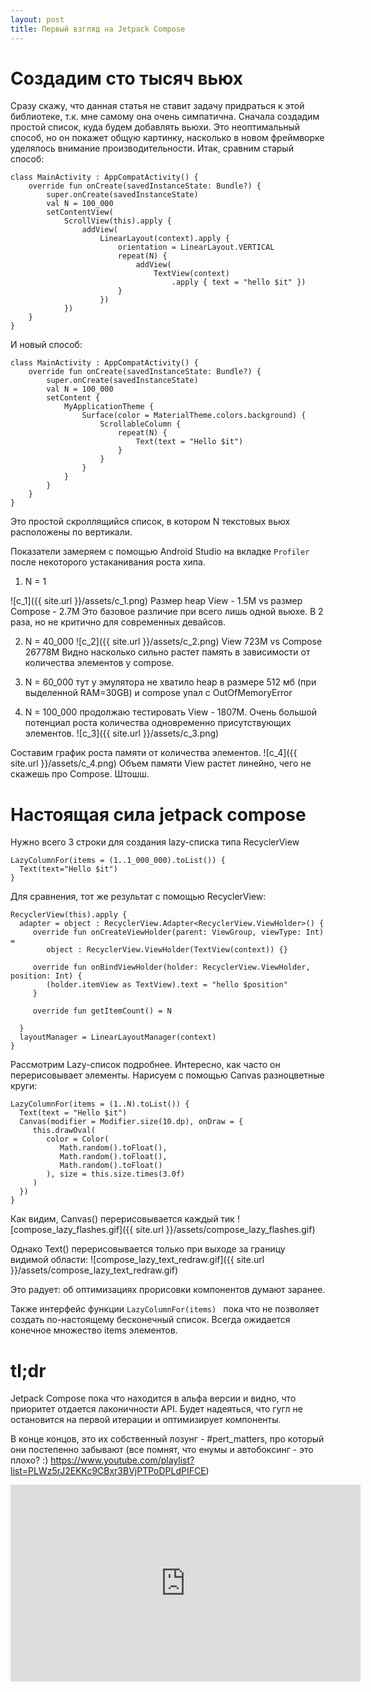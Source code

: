 ```yaml
---
layout: post
title: Первый взгляд на Jetpack Compose
---
```

# Создадим сто тысяч вьюх
Сразу скажу, что данная статья не ставит задачу придраться к этой библиотеке, т.к. мне самому она очень симпатична. 
Сначала создадим простой список, куда будем добавлять вьюхи. 
Это неоптимальный способ, но он покажет общую картинку, насколько в новом фреймворке уделялось внимание производительности.
Итак, сравним старый способ:
```
class MainActivity : AppCompatActivity() {
    override fun onCreate(savedInstanceState: Bundle?) {
        super.onCreate(savedInstanceState)
        val N = 100_000
        setContentView(
            ScrollView(this).apply {
                addView(
                    LinearLayout(context).apply {
                        orientation = LinearLayout.VERTICAL
                        repeat(N) {
                            addView(
                                TextView(context)
                                    .apply { text = "hello $it" })
                        }
                    })
            })
    }
}
```
И новый способ:
```
class MainActivity : AppCompatActivity() {
    override fun onCreate(savedInstanceState: Bundle?) {
        super.onCreate(savedInstanceState)
        val N = 100_000
        setContent {
            MyApplicationTheme {
                Surface(color = MaterialTheme.colors.background) {
                    ScrollableColumn {
                        repeat(N) {
                            Text(text = "Hello $it")
                        }
                    }
                }
            }
        }
    }
}
```
Это простой скроллящийся список, в котором N текстовых вьюх расположены по вертикали.

Показатели замеряем с помощью Android Studio на вкладке `Profiler` после некоторого устаканивания роста хипа.
1. N = 1

![c_1]({{ site.url }}/assets/c_1.png)
Размер heap View - 1.5M vs размер Compose - 2.7M
Это базовое различие при всего лишь одной вьюхе. В 2 раза, но не критично для современных девайсов.

2. N = 40_000
![c_2]({{ site.url }}/assets/c_2.png)
View 723M vs Compose 26778M
Видно насколько сильно растет память в зависимости от количества элементов у compose.

3. N = 60_000 тут у эмулятора не хватило heap в размере 512 мб (при выделенной RAM=30GB) и compose упал с OutOfMemoryError

4. N = 100_000 продолжаю тестировать View - 1807М. Очень большой потенциал роста количества одновременно присутствующих элементов.
![c_3]({{ site.url }}/assets/c_3.png)

Составим график роста памяти от количества элементов.
![c_4]({{ site.url }}/assets/c_4.png)
Объем памяти View растет линейно, чего не скажешь про Compose. Штошш.

# Настоящая сила jetpack compose

Нужно всего 3 строки для создания lazy-списка типа RecyclerView

```
LazyColumnFor(items = (1..1_000_000).toList()) {
  Text(text="Hello $it")
}
```
Для сравнения, тот же результат с помощью RecyclerView:
```
RecyclerView(this).apply {
  adapter = object : RecyclerView.Adapter<RecyclerView.ViewHolder>() {
     override fun onCreateViewHolder(parent: ViewGroup, viewType: Int) =
        object : RecyclerView.ViewHolder(TextView(context)) {}

     override fun onBindViewHolder(holder: RecyclerView.ViewHolder, position: Int) {
        (holder.itemView as TextView).text = "hello $position"
     }

     override fun getItemCount() = N

  }
  layoutManager = LinearLayoutManager(context)
}

```

Рассмотрим Lazy-список подробнее. 
Интересно, как часто он перерисовывает элементы. 
Нарисуем с помощью Canvas разноцветные круги:

```
LazyColumnFor(items = (1..N).toList()) {
  Text(text = "Hello $it")
  Canvas(modifier = Modifier.size(10.dp), onDraw = {
     this.drawOval(
        color = Color(
           Math.random().toFloat(),
           Math.random().toFloat(),
           Math.random().toFloat()
        ), size = this.size.times(3.0f)
     )
  })
}

```

Как видим, Canvas() перерисовывается каждый тик
![compose_lazy_flashes.gif]({{ site.url }}/assets/compose_lazy_flashes.gif)

Однако Text() перерисовывается только при выходе за границу видимой области:
![compose_lazy_text_redraw.gif]({{ site.url }}/assets/compose_lazy_text_redraw.gif)


Это радует: об оптимизациях прорисовки компонентов думают заранее.

Также интерфейс функции `LazyColumnFor(items) ` пока что не позволяет создать по-настоящему бесконечный список. Всегда ожидается конечное множество items элементов.

# tl;dr
Jetpack Compose пока что находится в альфа версии и видно, что приоритет отдается лаконичности API. Будет надеяться, что гугл не остановится на первой итерации и оптимизирует компоненты. 

В конце концов, это их собственный лозунг - #pert_matters, про который они постепенно забывают (все помнят, что енумы и автобоксинг - это плохо? :) <https://www.youtube.com/playlist?list=PLWz5rJ2EKKc9CBxr3BVjPTPoDPLdPIFCE>)

<iframe width="560" height="315" src="https://www.youtube.com/embed/videoseries?list=PLWz5rJ2EKKc9CBxr3BVjPTPoDPLdPIFCE" frameborder="0" allow="autoplay; encrypted-media" allowfullscreen></iframe>

